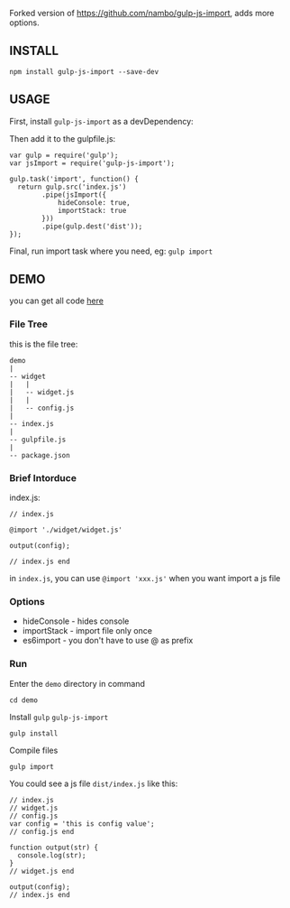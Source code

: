 Forked version of https://github.com/nambo/gulp-js-import, adds more options.

## INSTALL

```
npm install gulp-js-import --save-dev
```
## USAGE

First, install `gulp-js-import` as a devDependency:

Then add it to the gulpfile.js:


```
var gulp = require('gulp');
var jsImport = require('gulp-js-import');

gulp.task('import', function() {
  return gulp.src('index.js')
        .pipe(jsImport({
            hideConsole: true,
            importStack: true
        }))
        .pipe(gulp.dest('dist'));
});
```

Final, run import task where you need, eg: `gulp import`

## DEMO

you can get all code [here](https://github.com/nambo/gulp-js-import)

### File Tree

this is the file tree:

```
demo
|
-- widget
|   |
|   -- widget.js
|   |
|   -- config.js
|   
-- index.js
|   
-- gulpfile.js
|   
-- package.json
```
### Brief Intorduce
index.js:


```
// index.js

@import './widget/widget.js'

output(config);

// index.js end
```

in `index.js`, you can use `@import 'xxx.js'` when you want import a js file

### Options
* hideConsole - hides console
* importStack - import file only once
* es6import - you don't have to use @ as prefix

### Run

Enter the `demo` directory in command

```
cd demo
```
Install `gulp` `gulp-js-import` 

```
gulp install
```
Compile files

```
gulp import
```
You could see a js file `dist/index.js` like this:

```
// index.js
// widget.js
// config.js
var config = 'this is config value';
// config.js end

function output(str) {
  console.log(str);
}
// widget.js end

output(config);
// index.js end
```
